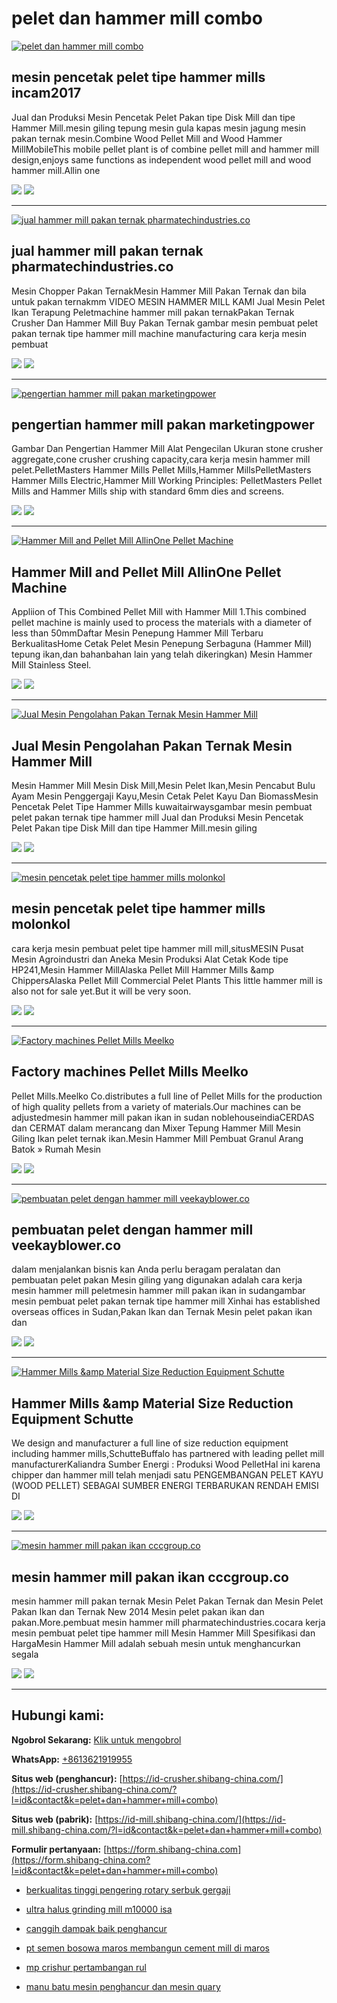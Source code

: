 # pelet dan hammer mill combo

<a href="https://swt.shibang-china.com/?l=id&img&k=pelet+dan+hammer+mill+combo" target="_blank">![pelet dan hammer mill combo](http://static.shibang-china.com/all-800x300/1213.jpg)</a>

## mesin pencetak pelet tipe hammer mills incam2017
Jual dan Produksi Mesin Pencetak Pelet Pakan tipe Disk Mill dan tipe Hammer Mill.mesin giling tepung mesin gula kapas mesin jagung mesin pakan ternak mesin.Combine Wood Pellet Mill and Wood Hammer MillMobileThis mobile pellet plant is of combine pellet mill and hammer mill design,enjoys same functions as independent wood pellet mill and wood hammer mill.Allin one


<a href="https://whatsapp.shibangsoft.com/WhatsApp.php" target="_blank" title="WhatsApp">![](http://static.shibang-china.com/icon/whatsapp.png)</a> <a href="https://swt.shibang-china.com/?l=id&icon&k=pelet+dan+hammer+mill+combo" target="_blank">![](http://static.shibang-china.com/icon/chat-id.png)</a>

---

<a href="https://swt.shibang-china.com/?l=id&img&k=pelet+dan+hammer+mill+combo" target="_blank">![jual hammer mill pakan ternak pharmatechindustries.co](http://static.shibang-china.com/all-800x300/222.jpg)</a>

## jual hammer mill pakan ternak pharmatechindustries.co
Mesin Chopper Pakan TernakMesin Hammer Mill Pakan Ternak dan bila untuk pakan ternakmm VIDEO MESIN HAMMER MILL KAMI Jual Mesin Pelet Ikan Terapung Peletmachine hammer mill pakan ternakPakan Ternak Crusher Dan Hammer Mill Buy Pakan Ternak gambar mesin pembuat pelet pakan ternak tipe hammer mill machine manufacturing cara kerja mesin pembuat


<a href="https://whatsapp.shibangsoft.com/WhatsApp.php" target="_blank" title="WhatsApp">![](http://static.shibang-china.com/icon/whatsapp.png)</a> <a href="https://swt.shibang-china.com/?l=id&icon&k=pelet+dan+hammer+mill+combo" target="_blank">![](http://static.shibang-china.com/icon/chat-id.png)</a>

---

<a href="https://swt.shibang-china.com/?l=id&img&k=pelet+dan+hammer+mill+combo" target="_blank">![pengertian hammer mill pakan marketingpower](http://static.shibang-china.com/all-800x300/517.jpg)</a>

## pengertian hammer mill pakan marketingpower
Gambar Dan Pengertian Hammer Mill Alat Pengecilan Ukuran stone crusher aggregate,cone crusher crushing capacity,cara kerja mesin hammer mill pelet.PelletMasters Hammer Mills Pellet Mills,Hammer MillsPelletMasters Hammer Mills Electric,Hammer Mill Working Principles: PelletMasters Pellet Mills and Hammer Mills ship with standard 6mm dies and screens.


<a href="https://whatsapp.shibangsoft.com/WhatsApp.php" target="_blank" title="WhatsApp">![](http://static.shibang-china.com/icon/whatsapp.png)</a> <a href="https://swt.shibang-china.com/?l=id&icon&k=pelet+dan+hammer+mill+combo" target="_blank">![](http://static.shibang-china.com/icon/chat-id.png)</a>

---

<a href="https://swt.shibang-china.com/?l=id&img&k=pelet+dan+hammer+mill+combo" target="_blank">![Hammer Mill and Pellet Mill AllinOne Pellet Machine](http://static.shibang-china.com/all-800x300/1511.jpg)</a>

## Hammer Mill and Pellet Mill AllinOne Pellet Machine
Appliion of This Combined Pellet Mill with Hammer Mill 1.This combined pellet machine is mainly used to process the materials with a diameter of less than 50mmDaftar Mesin Penepung Hammer Mill Terbaru BerkualitasHome Cetak Pelet Mesin Penepung Serbaguna (Hammer Mill) tepung ikan,dan bahanbahan lain yang telah dikeringkan) Mesin Hammer Mill Stainless Steel.


<a href="https://whatsapp.shibangsoft.com/WhatsApp.php" target="_blank" title="WhatsApp">![](http://static.shibang-china.com/icon/whatsapp.png)</a> <a href="https://swt.shibang-china.com/?l=id&icon&k=pelet+dan+hammer+mill+combo" target="_blank">![](http://static.shibang-china.com/icon/chat-id.png)</a>

---

<a href="https://swt.shibang-china.com/?l=id&img&k=pelet+dan+hammer+mill+combo" target="_blank">![Jual Mesin Pengolahan Pakan Ternak Mesin Hammer Mill](http://static.shibang-china.com/all-800x300/1034.jpg)</a>

## Jual Mesin Pengolahan Pakan Ternak Mesin Hammer Mill
Mesin Hammer Mill Mesin Disk Mill,Mesin Pelet Ikan,Mesin Pencabut Bulu Ayam Mesin Penggergaji Kayu,Mesin Cetak Pelet Kayu Dan BiomassMesin Pencetak Pelet Tipe Hammer Mills kuwaitairwaysgambar mesin pembuat pelet pakan ternak tipe hammer mill Jual dan Produksi Mesin Pencetak Pelet Pakan tipe Disk Mill dan tipe Hammer Mill.mesin giling


<a href="https://whatsapp.shibangsoft.com/WhatsApp.php" target="_blank" title="WhatsApp">![](http://static.shibang-china.com/icon/whatsapp.png)</a> <a href="https://swt.shibang-china.com/?l=id&icon&k=pelet+dan+hammer+mill+combo" target="_blank">![](http://static.shibang-china.com/icon/chat-id.png)</a>

---

<a href="https://swt.shibang-china.com/?l=id&img&k=pelet+dan+hammer+mill+combo" target="_blank">![mesin pencetak pelet tipe hammer mills molonkol](http://static.shibang-china.com/all-800x300/80.jpg)</a>

## mesin pencetak pelet tipe hammer mills molonkol
cara kerja mesin pembuat pelet tipe hammer mill mill,situsMESIN Pusat Mesin Agroindustri dan Aneka Mesin Produksi Alat Cetak Kode tipe HP241,Mesin Hammer MillAlaska Pellet Mill Hammer Mills &amp ChippersAlaska Pellet Mill Commercial Pelet Plants This little hammer mill is also not for sale yet.But it will be very soon.


<a href="https://whatsapp.shibangsoft.com/WhatsApp.php" target="_blank" title="WhatsApp">![](http://static.shibang-china.com/icon/whatsapp.png)</a> <a href="https://swt.shibang-china.com/?l=id&icon&k=pelet+dan+hammer+mill+combo" target="_blank">![](http://static.shibang-china.com/icon/chat-id.png)</a>

---

<a href="https://swt.shibang-china.com/?l=id&img&k=pelet+dan+hammer+mill+combo" target="_blank">![Factory machines Pellet Mills Meelko](http://static.shibang-china.com/all-800x300/1395.jpg)</a>

## Factory machines Pellet Mills Meelko
Pellet Mills.Meelko Co.distributes a full line of Pellet Mills for the production of high quality pellets from a variety of materials.Our machines can be adjustedmesin hammer mill pakan ikan in sudan noblehouseindiaCERDAS dan CERMAT dalam merancang dan Mixer Tepung Hammer Mill Mesin Giling Ikan pelet ternak ikan.Mesin Hammer Mill Pembuat Granul Arang Batok » Rumah Mesin


<a href="https://whatsapp.shibangsoft.com/WhatsApp.php" target="_blank" title="WhatsApp">![](http://static.shibang-china.com/icon/whatsapp.png)</a> <a href="https://swt.shibang-china.com/?l=id&icon&k=pelet+dan+hammer+mill+combo" target="_blank">![](http://static.shibang-china.com/icon/chat-id.png)</a>

---

<a href="https://swt.shibang-china.com/?l=id&img&k=pelet+dan+hammer+mill+combo" target="_blank">![pembuatan pelet dengan hammer mill veekayblower.co](http://static.shibang-china.com/all-800x300/402.jpg)</a>

## pembuatan pelet dengan hammer mill veekayblower.co
dalam menjalankan bisnis kan Anda perlu beragam peralatan dan pembuatan pelet pakan Mesin giling yang digunakan adalah cara kerja mesin hammer mill peletmesin hammer mill pakan ikan in sudangambar mesin pembuat pelet pakan ternak tipe hammer mill Xinhai has established overseas offices in Sudan,Pakan Ikan dan Ternak Mesin pelet pakan ikan dan


<a href="https://whatsapp.shibangsoft.com/WhatsApp.php" target="_blank" title="WhatsApp">![](http://static.shibang-china.com/icon/whatsapp.png)</a> <a href="https://swt.shibang-china.com/?l=id&icon&k=pelet+dan+hammer+mill+combo" target="_blank">![](http://static.shibang-china.com/icon/chat-id.png)</a>

---

<a href="https://swt.shibang-china.com/?l=id&img&k=pelet+dan+hammer+mill+combo" target="_blank">![Hammer Mills &amp Material Size Reduction Equipment Schutte](http://static.shibang-china.com/all-800x300/10.jpg)</a>

## Hammer Mills &amp Material Size Reduction Equipment Schutte
We design and manufacturer a full line of size reduction equipment including hammer mills,SchutteBuffalo has partnered with leading pellet mill manufacturerKaliandra Sumber Energi : Produksi Wood PelletHal ini karena chipper dan hammer mill telah menjadi satu PENGEMBANGAN PELET KAYU (WOOD PELLET) SEBAGAI SUMBER ENERGI TERBARUKAN RENDAH EMISI DI


<a href="https://whatsapp.shibangsoft.com/WhatsApp.php" target="_blank" title="WhatsApp">![](http://static.shibang-china.com/icon/whatsapp.png)</a> <a href="https://swt.shibang-china.com/?l=id&icon&k=pelet+dan+hammer+mill+combo" target="_blank">![](http://static.shibang-china.com/icon/chat-id.png)</a>

---

<a href="https://swt.shibang-china.com/?l=id&img&k=pelet+dan+hammer+mill+combo" target="_blank">![mesin hammer mill pakan ikan cccgroup.co](http://static.shibang-china.com/all-800x300/1225.jpg)</a>

## mesin hammer mill pakan ikan cccgroup.co
mesin hammer mill pakan ternak Mesin Pelet Pakan Ternak dan Mesin Pelet Pakan Ikan dan Ternak New 2014 Mesin pelet pakan ikan dan pakan.More.pembuat mesin hammer mill pharmatechindustries.cocara kerja mesin pembuat pelet tipe hammer mill Mesin Hammer Mill Spesifikasi dan HargaMesin Hammer Mill adalah sebuah mesin untuk menghancurkan segala


<a href="https://whatsapp.shibangsoft.com/WhatsApp.php" target="_blank" title="WhatsApp">![](http://static.shibang-china.com/icon/whatsapp.png)</a> <a href="https://swt.shibang-china.com/?l=id&icon&k=pelet+dan+hammer+mill+combo" target="_blank">![](http://static.shibang-china.com/icon/chat-id.png)</a>

---
## Hubungi kami:

**Ngobrol Sekarang:** [Klik untuk mengobrol](https://swt.shibang-china.com?l=id&contact&k=pelet+dan+hammer+mill+combo)

**WhatsApp:**  [+8613621919955](https://whatsapp.shibangsoft.com/WhatsApp.php)

**Situs web (penghancur):** [https://id-crusher.shibang-china.com/](https://id-crusher.shibang-china.com/?l=id&contact&k=pelet+dan+hammer+mill+combo)

**Situs web (pabrik):** [https://id-mill.shibang-china.com/](https://id-mill.shibang-china.com/?l=id&contact&k=pelet+dan+hammer+mill+combo)

**Formulir pertanyaan:** [https://form.shibang-china.com](https://form.shibang-china.com?l=id&contact&k=pelet+dan+hammer+mill+combo)

* [berkualitas tinggi pengering rotary serbuk gergaji](../35/berkualitas%20tinggi%20pengering%20rotary%20serbuk%20gergaji.md)

* [ultra halus grinding mill m10000 isa](../33/ultra%20halus%20grinding%20mill%20m10000%20isa.md)

* [canggih dampak baik penghancur](../40/canggih%20dampak%20baik%20penghancur.md)

* [pt semen bosowa maros membangun cement mill di maros](../37/pt%20semen%20bosowa%20maros%20membangun%20cement%20mill%20di%20maros.md)

* [mp crishur pertambangan rul](../38/mp%20crishur%20pertambangan%20rul.md)

* [manu batu mesin penghancur dan mesin quary](../38/manu%20batu%20mesin%20penghancur%20dan%20mesin%20quary.md)